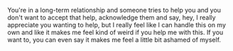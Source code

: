  You're in a long-term relationship and someone tries to help you and you don't want to accept that help, acknowledge them and say, hey, I really appreciate you wanting to help, but I really feel like I can handle this on my own and like it makes me feel kind of weird if you help me with this. If you want to, you can even say it makes me feel a little bit ashamed of myself.